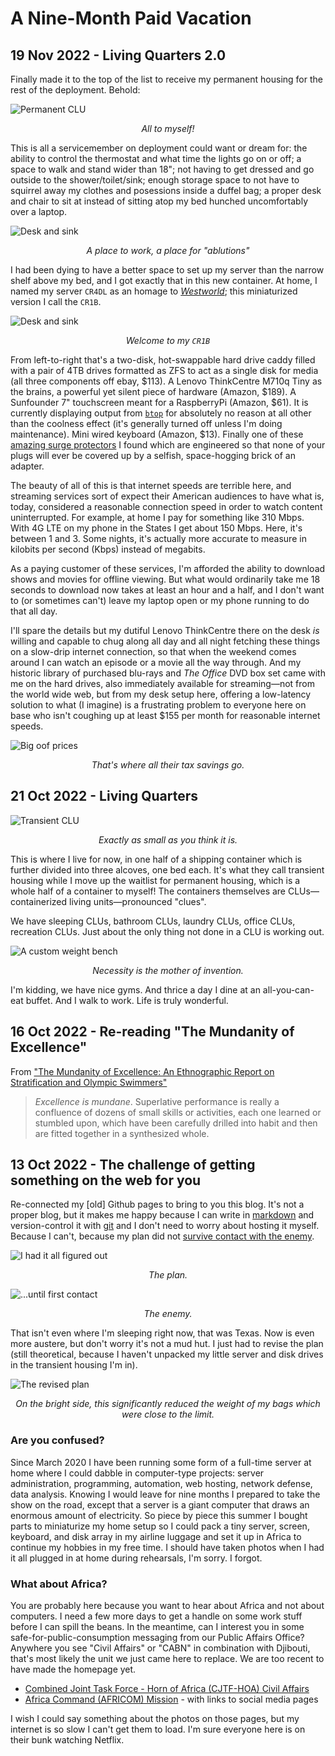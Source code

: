 # A Nine-Month Paid Vacation

## 19 Nov 2022 - Living Quarters 2.0
Finally made it to the top of the list to receive my permanent housing for the rest of the 
deployment. Behold: 

![Permanent CLU](img/permanent_clu1.JPG)
<p style="text-align: center;"><i>All to myself!</i></p>

This is all a servicemember on deployment could want or dream for: the ability to control the 
thermostat and what time the lights go on or off; a space to walk and stand wider than 18"; not
having to get dressed and go outside to the shower/toilet/sink; enough storage space to not have
to squirrel away my clothes and posessions inside a duffel bag; a proper desk and chair to sit at
instead of sitting atop my bed hunched uncomfortably over a laptop. 

![Desk and sink](img/permanent_clu2.JPG)
<p style="text-align: center;"><i>A place to work, a place for "ablutions"</i></p>

I had been dying to have a better space to set up my server than the narrow shelf above my bed, and
I got exactly that in this new container. At home, I named my server `CR4DL` as an homage to 
[_Westworld_](https://westworld.fandom.com/wiki/Cradle#CR4-DL); this miniaturized version I call
the `CR1B`. 

![Desk and sink](img/server_setup.JPG)
<p style="text-align: center;"><i>Welcome to my <code>CR1B</code></i></p>

From left-to-right that's a two-disk, hot-swappable hard drive caddy filled with a pair of 4TB 
drives formatted as ZFS to act as a single disk for media (all three components off ebay, $113). A
Lenovo ThinkCentre M710q Tiny as the brains, a powerful yet silent piece of hardware (Amazon, $189).
A Sunfounder 7" touchscreen meant for a RaspberryPi (Amazon, $61). It is currently displaying
output from [`btop`](https://github.com/aristocratos/btop) for absolutely no reason at all other 
than the coolness effect (it's generally turned off unless I'm doing maintenance). Mini wired 
keyboard (Amazon, $13). Finally one of these [amazing surge protectors](https://www.amazon.com/gp/product/B09QPF6R4W/)
I found which are engineered so that none of your plugs will ever be covered up by a selfish, 
space-hogging brick of an adapter. 

The beauty of all of this is that internet speeds are terrible here, and streaming services sort
of expect their American audiences to have what is, today, considered a reasonable connection speed
in order to watch content uninterrupted. For example, at home I pay for something like 310 Mbps. 
With 4G LTE on my phone in the States I get about 150 Mbps. Here, it's between 1 and 3. Some nights, 
it's actually more accurate to measure in kilobits per second (Kbps) instead of megabits. 

As a paying customer of these services, I'm afforded the ability to download shows and movies for
offline viewing. But what would ordinarily take me 18 seconds to download now takes at least an hour 
and a half, and I don't want to (or sometimes can't) leave my laptop open or my phone running to 
do that all day. 

I'll spare the details but my dutiful Lenovo ThinkCentre there on the desk _is_
willing and capable to chug along all day and all night fetching these things on a slow-drip 
internet connection, so that when the weekend comes around I can watch an episode or a movie all
the way through. And my historic library of purchased blu-rays and _The Office_ DVD box set came
with me on the hard drives, also immediately available for streaming—not from the world wide web, 
but from my desk setup here, offering a low-latency solution to what (I imagine) is a frustrating
problem to everyone here on base who isn't coughing up at least $155 per month for reasonable
internet speeds. 

![Big oof prices](img/prices-oof.png)
<p style="text-align: center;"><i>That's where all their tax savings go.</i></p>


## 21 Oct 2022 - Living Quarters
![Transient CLU](img/transient_clu.JPG)
<p style="text-align: center;"><i>Exactly as small as you think it is.</i></p>

This is where I live for now, in one half of a shipping container which is further divided into
three alcoves, one bed each. It's what they call transient housing while I move up the waitlist
for permanent housing, which is a whole half of a container to myself! The containers themselves
are CLUs—containerized living units—pronounced "clues". 

We have sleeping CLUs, bathroom CLUs, laundry CLUs, office CLUs, recreation CLUs. Just about the
only thing not done in a CLU is working out. 

![A custom weight bench](img/weight_bench.JPG)
<p style="text-align: center;"><i>Necessity is the mother of invention.</i></p>

I'm kidding, we have nice gyms. And thrice a day I dine at an all-you-can-eat buffet. And I walk
to work. Life is truly wonderful. 


## 16 Oct 2022 - Re-reading "The Mundanity of Excellence"
From ["The Mundanity of Excellence: An Ethnographic Report on Stratification and Olympic Swimmers"](https://academics.hamilton.edu/documents/themundanityofexcellence.pdf)

> _Excellence is mundane_. Superlative performance is really a confluence of dozens of small 
> skills or activities, each one learned or stumbled upon, which have been carefully drilled into 
> habit and then are fitted together in a synthesized whole. 

## 13 Oct 2022 - The challenge of getting something on the web for you
Re-connected my \[old\] Github pages to bring to you this blog. It's not a proper blog, but it 
makes me happy because I can write in [markdown](https://www.markdownguide.org/getting-started/)
and version-control it with [git](https://git-scm.com/) and I don't need to worry about hosting
it myself. Because I can't, because my plan did not [survive contact with the enemy](https://idioms.thefreedictionary.com/no+plan+survives+contact+with+the+enemy). 

![I had it all figured out](img/the_plan.png)
<p style="text-align: center;"><i>The plan.</i></p>

![...until first contact](img/the_enemy.JPG)
<p style="text-align: center;"><i>The enemy.</i></p>

That isn't even where I'm sleeping right now, that was Texas. Now is even more austere, but don't
worry it's not a mud hut. I just had to revise the plan (still theoretical, because I haven't
unpacked my little server and disk drives in the transient housing I'm in). 

![The revised plan](img/revised_plan.png)
<p style="text-align: center;"><i>On the bright side, this significantly reduced the weight of my bags which were close to the limit.</i></p>

### Are you confused? 
Since March 2020 I have been running some form of a full-time server at home where I could dabble
in computer-type projects: server administration, programming, automation, web hosting, network
defense, data analysis. Knowing I would leave for nine months I prepared to take the show on the 
road, except that a server is a giant computer that draws an enormous amount of electricity. So 
piece by piece this summer I bought parts to miniaturize my home setup so I could pack a tiny server,
screen, keyboard, and disk array in my airline luggage and set it up in Africa to continue my
hobbies in my free time. I should have taken photos when I had it all plugged in at home during 
rehearsals, I'm sorry. I forgot. 

### What about Africa? 
You are probably here because you want to hear about Africa and not about computers. I need a few
more days to get a handle on some work stuff before I can spill the beans. In the meantime, can
I interest you in some safe-for-public-consumption messaging from our Public Affairs Office? Anywhere
you see "Civil Affairs" or "CABN" in combination with Djibouti, that's most likely the unit we just
came here to replace. We are too recent to have made the homepage yet. 
* [Combined Joint Task Force - Horn of Africa (CJTF-HOA) Civil Affairs](https://www.hoa.africom.mil/spotlight/civil-affairs-battalion-africa)
* [Africa Command (AFRICOM) Mission](https://www.africom.mil/about-the-command/our-team/combined-joint-task-force---horn-of-africa) - with links to social media pages

I wish I could say something about the photos on those pages, but my internet is so slow I can't
get them to load. I'm sure everyone here is on their bunk watching Netflix. 
